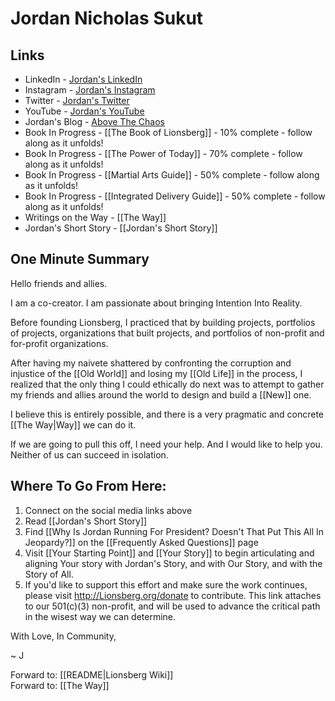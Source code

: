 # Jordan Nicholas Sukut

## Links
- LinkedIn - [Jordan's LinkedIn](https://www.linkedin.com/in/jordannicholassukut)    
- Instagram - [Jordan's Instagram](https://www.instagram.com/jnicholasone)    
- Twitter - [Jordan's Twitter](https://www.twitter.com/jnicholasone)     
- YouTube - [Jordan's YouTube](https://youtube.com/channel/UC11z9ZvB0VJATYGN7Zs104w)    
- Jordan's Blog - [Above The Chaos](https://lionsberg.wiki/lionsberg_wiki_blogs/above_the_chaos_by_jordan_nicholas/above_the_chaos_by_jordan_nicholas)  
- Book In Progress - [[The Book of Lionsberg]] - 10% complete - follow along as it unfolds!  
- Book In Progress - [[The Power of Today]]  - 70% complete - follow along as it unfolds! 
- Book In Progress - [[Martial Arts Guide]] - 50% complete - follow along as it unfolds!  
- Book In Progress - [[Integrated Delivery Guide]] - 50% complete - follow along as it unfolds!  
- Writings on the Way - [[The Way]]  
- Jordan's Short Story - [[Jordan's Short Story]]  

## One Minute Summary

Hello friends and allies. 

I am a co-creator. I am passionate about bringing Intention Into Reality. 

Before founding Lionsberg, I practiced that by building projects, portfolios of projects, organizations that built projects, and portfolios of non-profit and for-profit organizations. 

After having my naivete shattered by confronting the corruption and injustice of the [[Old World]] and losing my [[Old Life]] in the process, I realized that the only thing I could ethically do next was to attempt to gather my friends and allies around the world to design and build a [[New]] one. 

I believe this is entirely possible, and there is a very pragmatic and concrete [[The Way|Way]] we can do it. 

If we are going to pull this off, I need your help. And I would like to help you. Neither of us can succeed in isolation. 

## Where To Go From Here: 
1. Connect on the social media links above  
2. Read [[Jordan's Short Story]] 
3. Find [[Why Is Jordan Running For President? Doesn't That Put This All In Jeopardy?]] on the [[Frequently Asked Questions]] page  
4. Visit [[Your Starting Point]] and [[Your Story]] to begin articulating and aligning Your story with Jordan's Story, and with Our Story, and with the Story of All.  
5. If you'd like to support this effort and make sure the work continues, please visit http://Lionsberg.org/donate to contribute. This link attaches to our 501(c)(3) non-profit, and will be used to advance the critical path in the wisest way we can determine. 

With Love, In Community, 

~ J 

Forward to: [[README|Lionsberg Wiki]]  
Forward to: [[The Way]]  